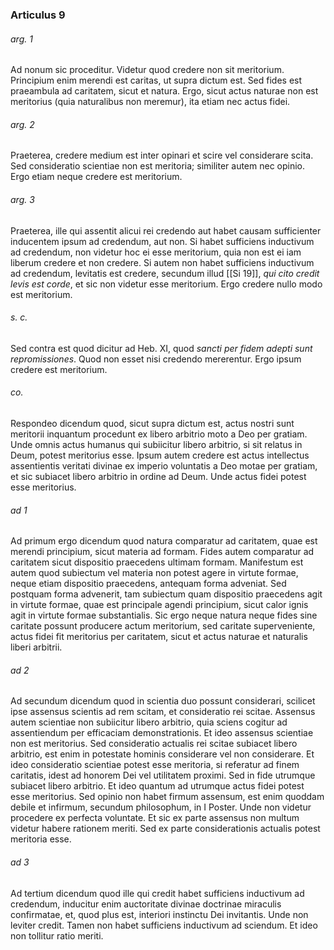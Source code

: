 ### Articulus 9

###### arg. 1
Ad nonum sic proceditur. Videtur quod credere non sit meritorium. Principium enim merendi est caritas, ut supra dictum est. Sed fides est praeambula ad caritatem, sicut et natura. Ergo, sicut actus naturae non est meritorius (quia naturalibus non meremur), ita etiam nec actus fidei.

###### arg. 2
Praeterea, credere medium est inter opinari et scire vel considerare scita. Sed consideratio scientiae non est meritoria; similiter autem nec opinio. Ergo etiam neque credere est meritorium.

###### arg. 3
Praeterea, ille qui assentit alicui rei credendo aut habet causam sufficienter inducentem ipsum ad credendum, aut non. Si habet sufficiens inductivum ad credendum, non videtur hoc ei esse meritorium, quia non est ei iam liberum credere et non credere. Si autem non habet sufficiens inductivum ad credendum, levitatis est credere, secundum illud [[Si 19]], *qui cito credit levis est corde*, et sic non videtur esse meritorium. Ergo credere nullo modo est meritorium.

###### s. c.
Sed contra est quod dicitur ad Heb. XI, quod *sancti per fidem adepti sunt repromissiones*. Quod non esset nisi credendo mererentur. Ergo ipsum credere est meritorium.

###### co.
Respondeo dicendum quod, sicut supra dictum est, actus nostri sunt meritorii inquantum procedunt ex libero arbitrio moto a Deo per gratiam. Unde omnis actus humanus qui subiicitur libero arbitrio, si sit relatus in Deum, potest meritorius esse. Ipsum autem credere est actus intellectus assentientis veritati divinae ex imperio voluntatis a Deo motae per gratiam, et sic subiacet libero arbitrio in ordine ad Deum. Unde actus fidei potest esse meritorius.

###### ad 1
Ad primum ergo dicendum quod natura comparatur ad caritatem, quae est merendi principium, sicut materia ad formam. Fides autem comparatur ad caritatem sicut dispositio praecedens ultimam formam. Manifestum est autem quod subiectum vel materia non potest agere in virtute formae, neque etiam dispositio praecedens, antequam forma adveniat. Sed postquam forma advenerit, tam subiectum quam dispositio praecedens agit in virtute formae, quae est principale agendi principium, sicut calor ignis agit in virtute formae substantialis. Sic ergo neque natura neque fides sine caritate possunt producere actum meritorium, sed caritate superveniente, actus fidei fit meritorius per caritatem, sicut et actus naturae et naturalis liberi arbitrii.

###### ad 2
Ad secundum dicendum quod in scientia duo possunt considerari, scilicet ipse assensus scientis ad rem scitam, et consideratio rei scitae. Assensus autem scientiae non subiicitur libero arbitrio, quia sciens cogitur ad assentiendum per efficaciam demonstrationis. Et ideo assensus scientiae non est meritorius. Sed consideratio actualis rei scitae subiacet libero arbitrio, est enim in potestate hominis considerare vel non considerare. Et ideo consideratio scientiae potest esse meritoria, si referatur ad finem caritatis, idest ad honorem Dei vel utilitatem proximi. Sed in fide utrumque subiacet libero arbitrio. Et ideo quantum ad utrumque actus fidei potest esse meritorius. Sed opinio non habet firmum assensum, est enim quoddam debile et infirmum, secundum philosophum, in I Poster. Unde non videtur procedere ex perfecta voluntate. Et sic ex parte assensus non multum videtur habere rationem meriti. Sed ex parte considerationis actualis potest meritoria esse.

###### ad 3
Ad tertium dicendum quod ille qui credit habet sufficiens inductivum ad credendum, inducitur enim auctoritate divinae doctrinae miraculis confirmatae, et, quod plus est, interiori instinctu Dei invitantis. Unde non leviter credit. Tamen non habet sufficiens inductivum ad sciendum. Et ideo non tollitur ratio meriti.

